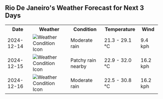 ## Rio De Janeiro's Weather Forecast for Next 3 Days

<table>
<tr><th>Date</th><th>Weather</th><th>Condition</th><th>Temperature</th><th>Wind</th></tr>
<tr><td>2024-12-14</td><td><img src="https://cdn.weatherapi.com/weather/64x64/day/302.png" alt="Weather Condition Icon"/></td><td>Moderate rain</td><td>21.3 - 29.1 °C</td><td>9.4 kph</td></tr>
<tr><td>2024-12-15</td><td><img src="https://cdn.weatherapi.com/weather/64x64/day/176.png" alt="Weather Condition Icon"/></td><td>Patchy rain nearby</td><td>22.9 - 32.0 °C</td><td>16.2 kph</td></tr>
<tr><td>2024-12-16</td><td><img src="https://cdn.weatherapi.com/weather/64x64/day/302.png" alt="Weather Condition Icon"/></td><td>Moderate rain</td><td>22.5 - 30.8 °C</td><td>16.2 kph</td></tr>
</table>
